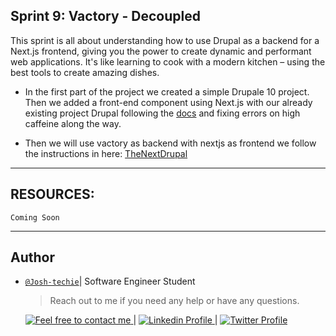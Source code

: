 ## Sprint 9: Vactory - Decoupled

This sprint is all about understanding how to use Drupal as a backend for a Next.js frontend, giving you the power to create dynamic and performant web applications. It's like learning to cook with a modern kitchen – using the best tools to create amazing dishes.

- In the first part of the project we created a simple Drupale 10 project.
  Then we added a front-end component using Next.js with our already existing project Drupal following the [docs](https://next-drupal.org/) and fixing errors on high caffeine along the way.

- Then we will use vactory as backend with nextjs as frontend we follow the instructions in here: [TheNextDrupal](https://thenextdrupal.com/learn/quick-start/install-drupal)

---

## RESOURCES:

`Coming Soon`

---

## Author

- [`@Josh-techie`](https://github.com/Josh-techie)| Software Engineer Student

  > Reach out to me if you need any help or have any questions.

  <a href="mailto:youssef.abouyahia@e-polytechnique.ma">
  	<img alt="Feel free to contact me" src="https://img.shields.io/badge/-Ask_me_anything-blue?style=flat&logo=Gmail&logoColor=white&link=mailto:youssef.abouyahia@e-polytechnique.ma&color=3d85c6" />
  </a>
  <span> | </span>
    <a href="https://www.linkedin.com/in/youssef-abouyahia/">
        <img alt="Linkedin Profile" src="https://img.shields.io/badge/-Linkedin-0072b1?style=flat&logo=Linkedin&logoColor=white&link=https://www.linkedin.com/in/youssef-abouyahia/" />
    </a>
    <span> | </span>
    <a href="https://twitter.com/JoesephAb">
        <img alt="Twitter Profile" src="https://img.shields.io/badge/-Twitter-0072b1?style=flat&logo=Twitter&logoColor=white&link=https://twitter.com/JoesephAb&color=1DA1F2" />
    </a>
